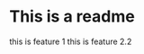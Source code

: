 # This is a readme
this is feature 1
this is feature 2.2

[//]: # (TODO @Cody Add feature 3 and build two.
        TODO @Thomas split feature 2.2 into feature 2.1 & 2.2)

